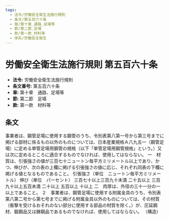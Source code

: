```yaml
---
tags:
  - 法令/労働安全衛生法施行規則
  - 条文/第五百六十条
  - 章/第十章_通路_足場等
  - 節/第二節_足場
  - 款/第一款_材料等
  - 体系/労働安全衛生
---
```

# 労働安全衛生法施行規則 第五百六十条

- **法令:** 労働安全衛生法施行規則
- **条文番号:** 第五百六十条
- **章:** 第十章　通路、足場等
- **節:** 第二節　足場
- **款:** 第一款　材料等

## 条文
事業者は、鋼管足場に使用する鋼管のうち、令別表第八第一号から第三号までに掲げる部材に係るもの以外のものについては、日本産業規格Ａ八九五一（鋼管足場）に定める単管足場用鋼管の規格（以下「単管足場用鋼管規格」という。）又は次に定めるところに適合するものでなければ、使用してはならない。
一　材質は、引張強さの値が三百七十ニュートン毎平方ミリメートル以上であり、かつ、伸びが、次の表の上欄に掲げる引張強さの値に応じ、それぞれ同表の下欄に掲げる値となるものであること。
引張強さ（単位　ニュートン毎平方ミリメートル）	伸び（単位　パーセント）
三百七十以上三百九十未満	二十五以上
三百九十以上五百未満	二十以上
五百以上	十以上
二　肉厚は、外径の三十一分の一以上であること。
２　事業者は、鋼管足場に使用する附属金具のうち、令別表第八第二号から第七号までに掲げる附属金具以外のものについては、その材質（衝撃を受けるおそれのない部分に使用する部品の材質を除く。）が、圧延鋼材、鍛鋼品又は鋳鋼品であるものでなければ、使用してはならない。
（構造）

